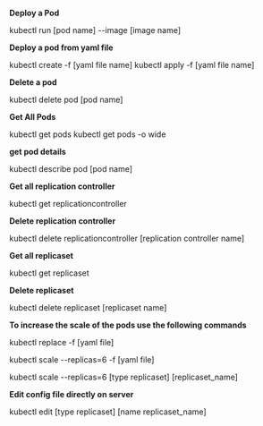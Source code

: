 **Deploy a Pod**

kubectl run [pod name] --image [image name] 

**Deploy a pod from yaml file**

kubectl create -f [yaml file name]
kubectl apply -f [yaml file name]

**Delete a pod**

kubectl delete pod [pod name]

**Get All Pods**

kubectl get pods
kubectl get pods -o wide 

**get pod details**

kubectl describe pod [pod name]

**Get all replication controller**

kubectl get replicationcontroller

**Delete replication controller**

kubectl delete replicationcontroller [replication controller name]

**Get all replicaset**

kubectl get replicaset

**Delete replicaset**

kubectl delete replicaset [replicaset name]

**To increase the scale of the pods use the following commands**
 
 kubectl replace -f [yaml file]

 kubectl scale --replicas=6 -f [yaml file]

 kubectl scale --replicas=6 [type replicaset] [replicaset_name] 

**Edit config file directly on server**

kubectl edit [type replicaset] [name replicaset_name]



